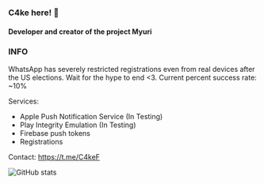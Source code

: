 ### C4ke here! 👋
#### Developer and creator of the project Myuri

### INFO
WhatsApp has severely restricted registrations even from real devices after the US elections. Wait for the hype to end <3.
Current percent success rate: ~10%

Services:
- Apple Push Notification Service (In Testing)
- Play Integrity Emulation (In Testing)
- Firebase push tokens
- Registrations

Contact: https://t.me/C4keF

![GitHub stats](https://github-readme-stats.vercel.app/api?username=c4kef&show_icons=true&count_private=true)
